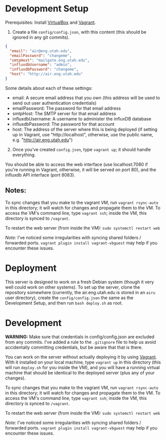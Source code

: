 Development Setup
=================
Prerequisites: Install [VirtualBox]() and [Vagrant]().

1. Create a file `config/config.json`, with this content (this should be ignored in any git commits).

  ```json
  {
    "email": "air@eng.utah.edu",
    "emailPassword": "changeme",
    "smtpHost": "mailgate.eng.utah.edu",
    "influxdbUsername": "admin",
    "influxdbPassword": "changeme",
    "host": "http://air.eng.utah.edu"
  }
  ```

  Some details about each of these settings:
  - email: A secure email address that you own (this address will be used to send out user authentication credentials)
  - emailPassword: The password for that email address
  - smtpHost: The SMTP server for that email address
  - influxdbUsername: A username to administer the influxDB database
  - influxdbPassword: The password for that account
  - host: The address of the server where this is being deployed (if setting up in Vagrant, use "http://localhost", otherwise, use the public name, e.g. "http://air.eng.utah.edu")

2. Once you've created `config.json`, type `vagrant up`; it should handle everything.

You should be able to access the web interface (use localhost:7080 if you're running in Vagrant, otherwise, it will be served on port 80), and the influxdb API interface (port 8083).

## Notes:
To sync changes that you make to the vagrant VM, run `vagrant rsync-auto` in this directory; it will watch for changes and propagate them to the VM. To access the VM's command line, type `vagrant ssh`; inside the VM, this directory is synced to `/vagrant`.

To restart the web server (from inside the VM): `sudo systemctl restart web`

*Note:* I've noticed some irregularities with syncing shared folders / forwarded ports. `vagrant plugin install vagrant-vbguest` may help if you encounter these issues.

Deployment
==========
This server is designed to work on a fresh Debian system (though it very well could work on other systems). To set up the server, clone the repository somewhere (currently, the air.eng.utah.edu is stored in an `airu` user directory), create the `config/config.json` the same as the Development Setup, and then run `bash deploy.sh` as root.

Development
===========
**WARNING:** Make sure that credentials in config/config.json are excluded from any commits. I've added a rule to the `.gitignore` file to help us avoid accidentally committing credentials, but be aware that that is there.

You can work on the server without actually deploying it by using [Vagrant](https://www.vagrantup.com/). With it installed on your local machine, type `vagrant up` in this directory (this will run `deploy.sh` for you inside the VM), and you will have a running virtual machine that should be identical to the deployed server (plus any of your changes).

To sync changes that you make to the vagrant VM, run `vagrant rsync-auto` in this directory; it will watch for changes and propagate them to the VM. To access the VM's command line, type `vagrant ssh`; inside the VM, this directory is synced to `/vagrant`.

To restart the web server (from inside the VM): `sudo systemctl restart web`

*Note:* I've noticed some irregularities with syncing shared folders / forwarded ports. `vagrant plugin install vagrant-vbguest` may help if you encounter these issues.

